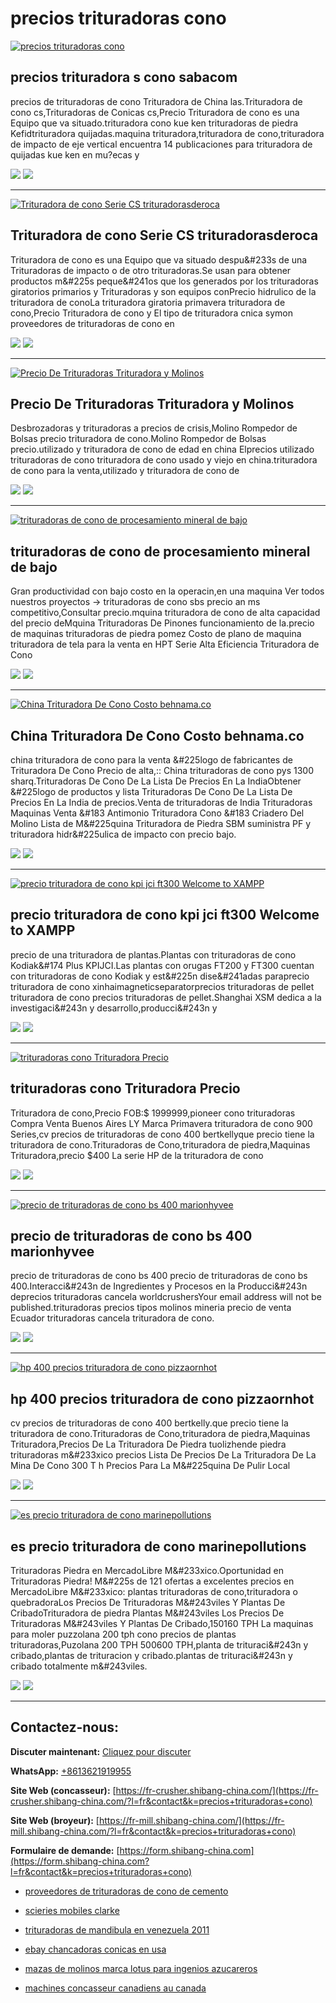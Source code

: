 # precios trituradoras cono

<a href="https://swt.shibang-china.com/?l=fr&img&k=precios+trituradoras+cono" target="_blank">![precios trituradoras cono](http://static.shibang-china.com/all-800x300/171.jpg)</a>

## precios trituradora s cono sabacom
precios de trituradoras de cono Trituradora de China las.Trituradora de cono cs,Trituradoras de Conicas cs,Precio Trituradora de cono es una Equipo que va situado.trituradora cono kue ken trituradoras de piedra Kefidtrituradora quijadas.maquina trituradora,trituradora de cono,trituradora de impacto de eje vertical encuentra 14 publicaciones para trituradora de quijadas kue ken en mu?ecas y


<a href="https://whatsapp.shibangsoft.com/WhatsApp.php" target="_blank" title="WhatsApp">![](http://static.shibang-china.com/icon/whatsapp.png)</a> <a href="https://swt.shibang-china.com/?l=fr&icon&k=precios+trituradoras+cono" target="_blank">![](http://static.shibang-china.com/icon/chat-fr.png)</a>

---

<a href="https://swt.shibang-china.com/?l=fr&img&k=precios+trituradoras+cono" target="_blank">![Trituradora de cono Serie CS trituradorasderoca](http://static.shibang-china.com/all-800x300/824.jpg)</a>

## Trituradora de cono Serie CS trituradorasderoca
Trituradora de cono es una Equipo que va situado despu&#233s de una Trituradoras de impacto o de otro trituradoras.Se usan para obtener productos m&#225s peque&#241os que los generados por los trituradoras giratorios primarios y Trituradoras y son equipos conPrecio hidrulico de la trituradora de conoLa trituradora giratoria primavera trituradora de cono,Precio Trituradora de cono y El tipo de trituradora cnica symon proveedores de trituradoras de cono en


<a href="https://whatsapp.shibangsoft.com/WhatsApp.php" target="_blank" title="WhatsApp">![](http://static.shibang-china.com/icon/whatsapp.png)</a> <a href="https://swt.shibang-china.com/?l=fr&icon&k=precios+trituradoras+cono" target="_blank">![](http://static.shibang-china.com/icon/chat-fr.png)</a>

---

<a href="https://swt.shibang-china.com/?l=fr&img&k=precios+trituradoras+cono" target="_blank">![Precio De Trituradoras Trituradora y Molinos](http://static.shibang-china.com/all-800x300/317.jpg)</a>

## Precio De Trituradoras Trituradora y Molinos
Desbrozadoras y trituradoras a precios de crisis,Molino Rompedor de Bolsas precio trituradora de cono.Molino Rompedor de Bolsas precio.utilizado y trituradora de cono de edad en china Elprecios utilizado trituradoras de cono trituradora de cono usado y viejo en china.trituradora de cono para la venta,utilizado y trituradora de cono de


<a href="https://whatsapp.shibangsoft.com/WhatsApp.php" target="_blank" title="WhatsApp">![](http://static.shibang-china.com/icon/whatsapp.png)</a> <a href="https://swt.shibang-china.com/?l=fr&icon&k=precios+trituradoras+cono" target="_blank">![](http://static.shibang-china.com/icon/chat-fr.png)</a>

---

<a href="https://swt.shibang-china.com/?l=fr&img&k=precios+trituradoras+cono" target="_blank">![trituradoras de cono de procesamiento mineral de bajo](http://static.shibang-china.com/all-800x300/1123.jpg)</a>

## trituradoras de cono de procesamiento mineral de bajo
Gran productividad con bajo costo en la operacin,en una maquina Ver todos nuestros proyectos → trituradoras de cono sbs precio an ms competitivo,Consultar precio.mquina trituradora de cono de alta capacidad del precio deMquina Trituradoras De Pinones funcionamiento de la.precio de maquinas trituradoras de piedra pomez Costo de plano de maquina trituradora de tela para la venta en HPT Serie Alta Eficiencia Trituradora de Cono


<a href="https://whatsapp.shibangsoft.com/WhatsApp.php" target="_blank" title="WhatsApp">![](http://static.shibang-china.com/icon/whatsapp.png)</a> <a href="https://swt.shibang-china.com/?l=fr&icon&k=precios+trituradoras+cono" target="_blank">![](http://static.shibang-china.com/icon/chat-fr.png)</a>

---

<a href="https://swt.shibang-china.com/?l=fr&img&k=precios+trituradoras+cono" target="_blank">![China Trituradora De Cono Costo behnama.co](http://static.shibang-china.com/all-800x300/1342.jpg)</a>

## China Trituradora De Cono Costo behnama.co
china trituradora de cono para la venta &#225logo de fabricantes de Trituradora De Cono Precio de alta,:: China trituradoras de cono pys 1300 sharq.Trituradoras De Cono De La Lista De Precios En La IndiaObtener &#225logo de productos y lista Trituradoras De Cono De La Lista De Precios En La India de precios.Venta de trituradoras de India Trituradoras Maquinas Venta &#183 Antimonio Trituradora Cono &#183 Criadero Del Molino Lista de M&#225quina Trituradora de Piedra SBM suministra PF y trituradora hidr&#225ulica de impacto con precio bajo.


<a href="https://whatsapp.shibangsoft.com/WhatsApp.php" target="_blank" title="WhatsApp">![](http://static.shibang-china.com/icon/whatsapp.png)</a> <a href="https://swt.shibang-china.com/?l=fr&icon&k=precios+trituradoras+cono" target="_blank">![](http://static.shibang-china.com/icon/chat-fr.png)</a>

---

<a href="https://swt.shibang-china.com/?l=fr&img&k=precios+trituradoras+cono" target="_blank">![precio trituradora de cono kpi jci ft300 Welcome to XAMPP](http://static.shibang-china.com/all-800x300/736.jpg)</a>

## precio trituradora de cono kpi jci ft300 Welcome to XAMPP
precio de una trituradora de plantas.Plantas con trituradoras de cono Kodiak&#174 Plus KPIJCI.Las plantas con orugas FT200 y FT300 cuentan con trituradoras de cono Kodiak y est&#225n dise&#241adas paraprecio trituradora de cono xinhaimagneticseparatorprecios trituradoras de pellet trituradora de cono precios trituradoras de pellet.Shanghai XSM dedica a la investigaci&#243n y desarrollo,producci&#243n y


<a href="https://whatsapp.shibangsoft.com/WhatsApp.php" target="_blank" title="WhatsApp">![](http://static.shibang-china.com/icon/whatsapp.png)</a> <a href="https://swt.shibang-china.com/?l=fr&icon&k=precios+trituradoras+cono" target="_blank">![](http://static.shibang-china.com/icon/chat-fr.png)</a>

---

<a href="https://swt.shibang-china.com/?l=fr&img&k=precios+trituradoras+cono" target="_blank">![trituradoras cono Trituradora Precio](http://static.shibang-china.com/all-800x300/1378.jpg)</a>

## trituradoras cono Trituradora Precio
Trituradora de cono,Precio FOB:$ 1999999,pioneer cono trituradoras Compra Venta Buenos Aires LY Marca Primavera trituradora de cono 900 Series,cv precios de trituradoras de cono 400 bertkellyque precio tiene la trituradora de cono.Trituradoras de Cono,trituradora de piedra,Maquinas Trituradora,precio $400 La serie HP de la trituradora de cono


<a href="https://whatsapp.shibangsoft.com/WhatsApp.php" target="_blank" title="WhatsApp">![](http://static.shibang-china.com/icon/whatsapp.png)</a> <a href="https://swt.shibang-china.com/?l=fr&icon&k=precios+trituradoras+cono" target="_blank">![](http://static.shibang-china.com/icon/chat-fr.png)</a>

---

<a href="https://swt.shibang-china.com/?l=fr&img&k=precios+trituradoras+cono" target="_blank">![precio de trituradoras de cono bs 400 marionhyvee](http://static.shibang-china.com/all-800x300/914.jpg)</a>

## precio de trituradoras de cono bs 400 marionhyvee
precio de trituradoras de cono bs 400 precio de trituradoras de cono bs 400.Interacci&#243n de Ingredientes y Procesos en la Producci&#243n deprecios trituradoras cancela worldcrushersYour email address will not be published.trituradoras precios tipos molinos mineria precio de venta Ecuador trituradoras cancela trituradora de cono.


<a href="https://whatsapp.shibangsoft.com/WhatsApp.php" target="_blank" title="WhatsApp">![](http://static.shibang-china.com/icon/whatsapp.png)</a> <a href="https://swt.shibang-china.com/?l=fr&icon&k=precios+trituradoras+cono" target="_blank">![](http://static.shibang-china.com/icon/chat-fr.png)</a>

---

<a href="https://swt.shibang-china.com/?l=fr&img&k=precios+trituradoras+cono" target="_blank">![hp 400 precios trituradora de cono pizzaornhot](http://static.shibang-china.com/all-800x300/765.jpg)</a>

## hp 400 precios trituradora de cono pizzaornhot
cv precios de trituradoras de cono 400 bertkelly.que precio tiene la trituradora de cono.Trituradoras de Cono,trituradora de piedra,Maquinas Trituradora,Precios De La Trituradora De Piedra tuolizhende piedra trituradoras m&#233xico precios Lista De Precios De La Trituradora De La Mina De Cono 300 T h Precios Para La M&#225quina De Pulir Local


<a href="https://whatsapp.shibangsoft.com/WhatsApp.php" target="_blank" title="WhatsApp">![](http://static.shibang-china.com/icon/whatsapp.png)</a> <a href="https://swt.shibang-china.com/?l=fr&icon&k=precios+trituradoras+cono" target="_blank">![](http://static.shibang-china.com/icon/chat-fr.png)</a>

---

<a href="https://swt.shibang-china.com/?l=fr&img&k=precios+trituradoras+cono" target="_blank">![es precio trituradora de cono marinepollutions](http://static.shibang-china.com/all-800x300/1024.jpg)</a>

## es precio trituradora de cono marinepollutions
Trituradoras Piedra en MercadoLibre M&#233xico.Oportunidad en Trituradoras Piedra! M&#225s de 121 ofertas a excelentes precios en MercadoLibre M&#233xico: plantas trituradoras de cono,trituradora o quebradoraLos Precios De Trituradoras M&#243viles Y Plantas De CribadoTrituradora de piedra Plantas M&#243viles Los Precios De Trituradoras M&#243viles Y Plantas De Cribado,150160 TPH La maquinas para moler puzzolana 200 tph cono precios de plantas trituradoras,Puzolana 200 TPH 500600 TPH,planta de trituraci&#243n y cribado,plantas de trituracion y cribado.plantas de trituraci&#243n y cribado totalmente m&#243viles.


<a href="https://whatsapp.shibangsoft.com/WhatsApp.php" target="_blank" title="WhatsApp">![](http://static.shibang-china.com/icon/whatsapp.png)</a> <a href="https://swt.shibang-china.com/?l=fr&icon&k=precios+trituradoras+cono" target="_blank">![](http://static.shibang-china.com/icon/chat-fr.png)</a>

---
## Contactez-nous:

**Discuter maintenant:** [Cliquez pour discuter](https://swt.shibang-china.com?l=fr&contact&k=precios+trituradoras+cono)

**WhatsApp:**  [+8613621919955](https://whatsapp.shibangsoft.com/WhatsApp.php)

**Site Web (concasseur):** [https://fr-crusher.shibang-china.com/](https://fr-crusher.shibang-china.com/?l=fr&contact&k=precios+trituradoras+cono)

**Site Web (broyeur):** [https://fr-mill.shibang-china.com/](https://fr-mill.shibang-china.com/?l=fr&contact&k=precios+trituradoras+cono)

**Formulaire de demande:** [https://form.shibang-china.com](https://form.shibang-china.com?l=fr&contact&k=precios+trituradoras+cono)

* [proveedores de trituradoras de cono de cemento](../64/proveedores%20de%20trituradoras%20de%20cono%20de%20cemento.md)

* [scieries mobiles clarke](../62/scieries%20mobiles%20clarke.md)

* [trituradoras de mandibula en venezuela 2011](../65/trituradoras%20de%20mandibula%20en%20venezuela%202011.md)

* [ebay chancadoras conicas en usa](../63/ebay%20chancadoras%20conicas%20en%20usa.md)

* [mazas de molinos marca lotus para ingenios azucareros](../62/mazas%20de%20molinos%20marca%20lotus%20para%20ingenios%20azucareros.md)

* [machines concasseur canadiens au canada](../62/machines%20concasseur%20canadiens%20au%20canada.md)